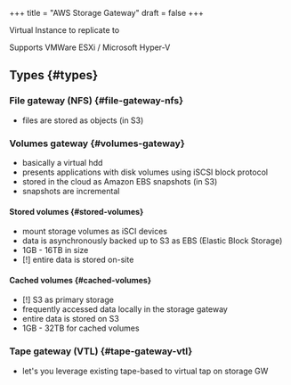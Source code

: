 +++
title = "AWS Storage Gateway"
draft = false
+++

Virtual Instance to replicate to

Supports VMWare ESXi / Microsoft Hyper-V


## Types {#types}


### File gateway (NFS) {#file-gateway-nfs}

-   files are stored as objects (in S3)


### Volumes gateway {#volumes-gateway}

-   basically a virtual hdd
-   presents applications with disk volumes using iSCSI block protocol
-   stored in the cloud as Amazon EBS snapshots (in S3)
-   snapshots are incremental


#### Stored volumes {#stored-volumes}

-   mount storage volumes as iSCI devices
-   data is asynchronously backed up to S3 as EBS (Elastic Block Storage)
-   1GB - 16TB in size
-   [!] entire data is stored on-site


#### Cached volumes {#cached-volumes}

-   [!] S3 as primary storage
-   frequently accessed data locally in the storage gateway
-   entire data is stored on S3
-   1GB - 32TB for cached volumes


### Tape gateway (VTL) {#tape-gateway-vtl}

-   let's you leverage existing tape-based to virtual tap on storage GW